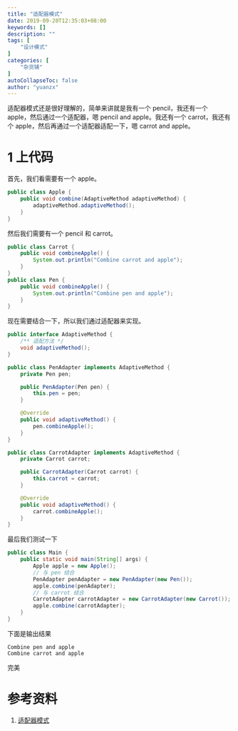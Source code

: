 ```yaml
---
title: "适配器模式"
date: 2019-09-20T12:35:03+08:00
keywords: []
description: ""
tags: [
    "设计模式"
]
categories: [
    "杂货铺"
]
autoCollapseToc: false
author: "yuanzx"
---
```


适配器模式还是很好理解的，简单来讲就是我有一个 pencil，我还有一个 apple，然后通过一个适配器，嗯 pencil and apple。我还有一个 carrot，我还有个 apple，然后再通过一个适配器适配一下，嗯 carrot and apple。

# 1 上代码

首先，我们看需要有一个 apple。

```java
public class Apple {
    public void combine(AdaptiveMethod adaptiveMethod) {
        adaptiveMethod.adaptiveMethod();
    }
}
```

然后我们需要有一个 pencil 和 carrot。

```java
public class Carrot {
    public void combineApple() {
        System.out.println("Combine carrot and apple");
    }
}
public class Pen {
    public void combineApple() {
        System.out.println("Combine pen and apple");
    }
}
```

现在需要结合一下，所以我们通过适配器来实现。

```java
public interface AdaptiveMethod {
    /** 适配方法 */
    void adaptiveMethod();
}

public class PenAdapter implements AdaptiveMethod {
    private Pen pen;

    public PenAdapter(Pen pen) {
        this.pen = pen;
    }

    @Override
    public void adaptiveMethod() {
        pen.combineApple();
    }
}

public class CarrotAdapter implements AdaptiveMethod {
    private Carrot carrot;

    public CarrotAdapter(Carrot carrot) {
        this.carrot = carrot;
    }

    @Override
    public void adaptiveMethod() {
        carrot.combineApple();
    }
}
```

最后我们测试一下

```java
public class Main {
    public static void main(String[] args) {
        Apple apple = new Apple();
        // 与 pen 结合
        PenAdapter penAdapter = new PenAdapter(new Pen());
        apple.combine(penAdapter);
        // 与 carrot 结合
        CarrotAdapter carrotAdapter = new CarrotAdapter(new Carrot());
        apple.combine(carrotAdapter);
    }
}
```

下面是输出结果

```output
Combine pen and apple
Combine carrot and apple
```

完美

# 参考资料

1. [适配器模式](https://www.ibm.com/developerworks/cn/java/j-lo-adapter-pattern/index.html)